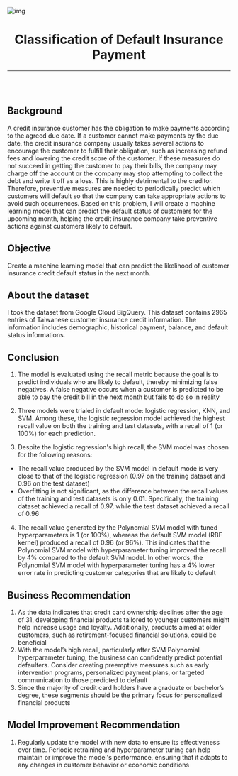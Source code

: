 ![img](https://ilovelife.co.id/blog/wp-content/uploads/elementor/thumbs/Untitled-1-2-1-oyw9ev1o47lju1fwr73lvyz8bkc4sp6qqi45wvgjnk.jpg)

<center>

<h1>Classification of Default Insurance Payment </h1>

---

</center>

<br />
<br />

## **Background**
A credit insurance customer has the obligation to make payments according to the agreed due date. If a customer cannot make payments by the due date, the credit insurance company usually takes several actions to encourage the customer to fulfill their obligation, such as increasing refund fees and lowering the credit score of the customer. If these measures do not succeed in getting the customer to pay their bills, the company may charge off the account or the company may stop attempting to collect the debt and write it off as a loss. This is highly detrimental to the creditor. Therefore, preventive measures are needed to periodically predict which customers will default so that the company can take appropriate actions to avoid such occurrences. Based on this problem, I will create a machine learning model that can predict the default status of customers for the upcoming month, helping the credit insurance company take preventive actions against customers likely to default.

## **Objective**
Create a machine learning model that can predict the likelihood of customer insurance credit default status in the next month.

## **About the dataset**

I took the dataset from Google Cloud BigQuery. This dataset contains 2965 entries of Taiwanese customer insurance credit information. The information includes demographic, historical payment, balance, and default status informations.

## **Conclusion**

1. The model is evaluated using the recall metric because the goal is to predict individuals who are likely to default, thereby minimizing false negatives. A false negative occurs when a customer is predicted to be able to pay the credit bill in the next month but fails to do so in reality
   
2. Three models were trialed in default mode: logistic regression, KNN, and SVM. Among these, the logistic regression model achieved the highest recall value on both the training and test datasets, with a recall of 1 (or 100%) for each prediction.
   
3. Despite the logistic regression's high recall, the SVM model was chosen for the following reasons:

  - The recall value produced by the SVM model in default mode is very close to that of the logistic regression (0.97 on the training dataset and 0.96 on the test dataset)
  - Overfitting is not significant, as the difference between the recall values of the training and test datasets is only 0.01. Specifically, the training dataset achieved a recall of 0.97, while the test dataset 
    achieved a recall of 0.96
   
4. The recall value generated by the Polynomial SVM model with tuned hyperparameters is 1 (or 100%), whereas the default SVM model (RBF kernel) produced a recall of 0.96 (or 96%). This indicates that the Polynomial SVM model with hyperparameter tuning improved the recall by 4% compared to the default SVM model. In other words, the Polynomial SVM model with hyperparameter tuning has a 4% lower error rate in predicting customer categories that are likely to default

## **Business Recommendation**

1. As the data indicates that credit card ownership declines after the age of 31, developing financial products tailored to younger customers might help increase usage and loyalty. Additionally, products aimed at older customers, such as retirement-focused financial solutions, could be beneficial
2. With the model’s high recall, particularly after SVM Polynomial hyperparameter tuning, the business can confidently predict potential defaulters. Consider creating preemptive measures such as early intervention programs, personalized payment plans, or targeted communication to those predicted to default
3. Since the majority of credit card holders have a graduate or bachelor’s degree, these segments should be the primary focus for personalized financial products

## **Model Improvement Recommendation**

1. Regularly update the model with new data to ensure its effectiveness over time. Periodic retraining and hyperparameter tuning can help maintain or improve the model's performance, ensuring that it adapts to any changes in customer behavior or economic conditions

